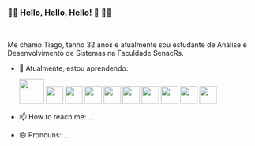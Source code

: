 ### 🏳️‍🌈 Hello, Hello, Hello! 👋 🏳️‍🌈
<br>

Me chamo Tiago, tenho 32 anos e atualmente sou estudante de Análise e Desenvolvimento de Sistemas na Faculdade SenacRs.
  
<p> </p>

- 🌱 Atualmente, estou aprendendo: <br>

  <img src="https://cdn.jsdelivr.net/gh/devicons/devicon/icons/python/python-original-wordmark.svg" width="50" height="50"/>
  <img src="https://cdn.jsdelivr.net/gh/devicons/devicon/icons/javascript/javascript-original.svg" width="35" height="35"/>
  <img src="https://cdn.jsdelivr.net/gh/devicons/devicon/icons/css3/css3-original-wordmark.svg" width="35" height="35"/>
  <img src="https://cdn.jsdelivr.net/gh/devicons/devicon/icons/html5/html5-original-wordmark.svg" width="35" height="35"/>
  <img src="https://cdn.jsdelivr.net/gh/devicons/devicon/icons/git/git-original-wordmark.svg" width="35" height="35"/>
  <img src="https://cdn.jsdelivr.net/gh/devicons/devicon/icons/linux/linux-original.svg" width="35" height="35"/>        
  <img src="https://cdn.jsdelivr.net/gh/devicons/devicon/icons/mysql/mysql-original-wordmark.svg" width="35" height="35"/>        
  <img src="https://cdn.jsdelivr.net/gh/devicons/devicon/icons/nodejs/nodejs-original-wordmark.svg" width="35" height="35"/>       
  <img src="https://cdn.jsdelivr.net/gh/devicons/devicon/icons/php/php-original.svg" width="35" height="35"/>        
  <img src="https://cdn.jsdelivr.net/gh/devicons/devicon/icons/microsoftsqlserver/microsoftsqlserver-plain-wordmark.svg" width="35" height="35"/>
          
          
          
                  
          

- 📫 How to reach me: ...
- 😄 Pronouns: ...


